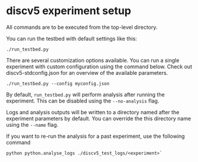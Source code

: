 # discv5 experiment setup

All commands are to be executed from the top-level directory.

You can run the testbed with default settings like this:

```
./run_testbed.py
```

There are several customization options available. You can run a single experiment with
custom configuration using the command below. Check out discv5-stdconfig.json for an
overview of the available parameters.

```
./run_testbed.py --config myconfig.json
```

By default, `run_testbed.py` will perform analysis after running the experiment. This can
be disabled using the `--no-analysis` flag.

Logs and analysis outputs will be written to a directory named after the experiment
parameters by default. You can override the this directory name using the `--name` flag.

If you want to re-run the analysis for a past experiment, use the following command

```
python python.analyse_logs ./discv5_test_logs/<experiment>`
```
